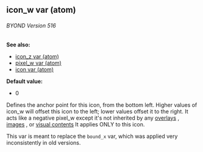 ## icon_w var (atom) 
###### BYOND Version 516
**See also:**
*   [icon_z var (atom)](/ref/atom/var/icon_z.md) 
*   [pixel_w var (atom)](/ref/atom/var/pixel_w.md) 
*   [icon var (atom)](/ref/atom/var/icon.md) 
<!-- -->
**Default value:**
*   0


Defines the anchor point for this icon, from the bottom left.
Higher values of icon_w will offset this icon to the left; lower values
offset it to the right. It acts like a negative pixel_w except it\'s not
inherited by any [overlays](/ref/atom/var/overlays.md) , [images](/ref/image.md) , or
[visual contents](/ref/atom/var/vis_contents.md)  It applies ONLY to this
icon. 

This var is meant to replace the `bound_x` var, which was
applied very inconsistently in old versions.